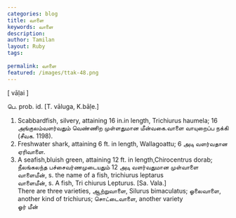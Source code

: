 ```yaml
---
categories: blog
title: வாளை
keywords: வாளை
description: 
author: Tamilan
layout: Ruby
tags: 
 
permalink: வாளை
featured: /images/ttak-48.png
---
```

  
[ vāḷai ]  
  
பெ. prob. id. [T. vāluga, K.bāḷe.]  
1. Scabbardfish, silvery, attaining 16 in.in length, Trichiurus haumela; 16 அங்குலம்வளர்வதும் வெண்ணிற முள்ளதுமான மீன்வகை.வாளை வாயுறைப்ப நக்கி (சீவக. 1198).   
2. Freshwater shark, attaining 6 ft. in length, Wallagoattu; 6 அடி வளர்வதான ஏரிவாளை.   
3. A seafish,bluish green, attaining 12 ft. in length,Chirocentrus dorab; நீலங்கலந்த பச்சைவர்ணமுடையதும் 12 அடி வளர்வதுமான முள்வாளை  
வாளைமீன், s. the name of a fish, trichiurus leptarus  
வாளைமீன், s. A fish, Tri chiurus Lepturus. [Sa. Vala.]  
There are three varieties, ஆற்றுவாளை, Silurus bimaculatus; ஓலைவாளை, another kind of trichiurus; சொட்டைவாளை, another variety  
ஓர் மீன்